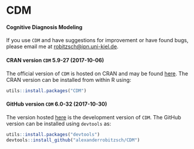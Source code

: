 # CDM
#### Cognitive Diagnosis Modeling


If you use `CDM` and have suggestions for improvement or have found bugs, please email me at robitzsch@ipn.uni-kiel.de.

#### CRAN version `CDM` 5.9-27 (2017-10-06)

The official version of `CDM` is hosted on CRAN and may be found [here](https://cran.r-project.org/package=CDM). 
The CRAN version can be installed from within R using:

```r
utils::install.packages("CDM")
```

#### GitHub version `CDM` 6.0-32 (2017-10-30)

The version hosted [here](https://github.com/alexanderrobitzsch/CDM) is the development version of `CDM`. 
The GitHub version can be installed using `devtools` as:

```r
utils::install.packages("devtools")
devtools::install_github("alexanderrobitzsch/CDM")
```
